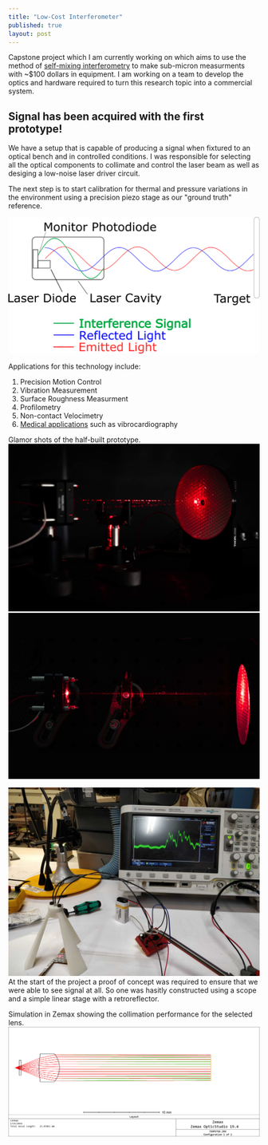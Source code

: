 ```yaml
---
title: "Low-Cost Interferometer"
published: true
layout: post
---
```


Capstone project which I am currently working on which aims to use the method of [self-mixing interferometry](https://www.researchgate.net/publication/228559944_Laser_diode_self-mixing_technique_for_sensing_applications) to make sub-micron measurments with ~$100 dollars in equipment. I am working on a team to develop the optics and hardware required to turn this research topic into a commercial system.  

<h2>Signal has been acquired with the first prototype!</h2>

We have a setup that is capable of producing a signal when fixtured to an optical bench and in controlled conditions. I was responsible for selecting all the optical components to collimate and control the laser beam as well as desiging a low-noise laser driver circuit.

The next step is to start calibration for thermal and pressure variations in the environment using a precision piezo stage as our "ground truth" reference.

![SMI](../assets/img/SMI.png)

Applications for this technology include:
1. Precision Motion Control
2. Vibration Measurement
3. Surface Roughness Measurment
4. Profilometry
5. Non-contact Velocimetry
6. [Medical applications](https://www.ncbi.nlm.nih.gov/pmc/articles/PMC4883385/) such as vibrocardiography


Glamor shots of the half-built prototype.
![SMI](../assets/img/pewpew.jpg)
![SMI](../assets/img/longpew.jpg)

![Tech Demonstration Set up](../assets/img/Setup.jpg)
At the start of the project a proof of concept was required to ensure that we were able to see signal at all. So one was hasitly constructed using a scope and a simple linear stage with a retroreflector.

Simulation in Zemax showing the collimation performance for the selected lens.
![Zemax](../assets/img/Wavelengths.png)

